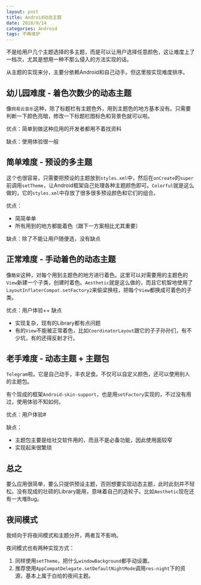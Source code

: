 ```yaml
---
layout: post
title: Android动态主题
date: 2018/9/14
categories: Android
tags: 不再维护
---
```


不是给用户几个主题选择的多主题，而是可以让用户选择任意颜色，这让难度上了一档次，尤其是想用一种不那么侵入的方法实现的话。

从主题的实现来分，主要分依赖Android和自己动手。但这里按实现难度排序。

<!--more-->

## 幼儿园难度 - 着色次数少的动态主题

像`网易云音乐`这种，除了标题栏有主题色外，用到主题色的地方基本没有。只需要判断一下颜色亮暗，修改一下标题栏图标色和背景色就可以啦。

优点：简单到做这种应用的开发者都用不着找资料

缺点：使用体验很一般

## 简单难度 - 预设的多主题

这个也很容易，只需要把预设的主题放到`styles.xml`中，然后在`onCreate`的`super`前调用`setTheme`，让Android框架自己处理各种主题颜色即可。`Colorful`就是这么做的，它的`styles.xml`中存放了很多很多预设颜色和它们的组合。

优点：

- 简简单单
- 所有用到的地方都能着色（跟下一方案相比尤其重要）

缺点：除了不能让用户随便选，没有缺点

## 正常难度 - 手动着色的动态主题

像`酷安`这种，对每个用到主题色的地方进行着色。这里可以对需要用的主题色的`View`新建一个子类，创建时着色。`Aesthetic`就是这么做的，而且它机智地使用了`LayoutInflaterCompat.setFactory2`来偷梁换柱，把每个`View`都换成可着色的子类。

优点：用户体验++
缺点

- 实现复杂，现有的Library都有点问题
- 有的`View`不能被正常着色，比如`CoordinatorLayout`跟它的子子孙孙们，有不少坑，有的还得反射才行。

## 老手难度 - 动态主题 + 主题包

`Telegram`啦。它是自己动手，丰衣足食。不仅可以自定义颜色，还可以使用别人的主题包。

有个现成的框架`Android-skin-support`，也是用`setFactory`实现的，不过没有用过，使用体验不知如何。

优点：用户体验#

缺点：

- 主题包主要是给社交软件用的，而且不是必备功能，因此使用面较窄
- 实现起来很繁琐

## 总之

要么应用很简单，要么只提供预设主题，否则想要实现动态主题，此时此刻并不轻松。没有现成的壮硕的Library能用，意味着自己的造轮子。比如`Aesthetic`现在还有一大堆Bug。

## 夜间模式

我倾向于将夜间模式和主题分开，两者互不影响。

夜间模式也有两种实现方式：

1. 同样使用`setTheme`，把什么`windowBackground`都手动设置。
1. 推荐使用`AppCompatDelegate.setDefaultNightMode`调用`res-night`下的资源，基本上属于白给的夜间主题。
